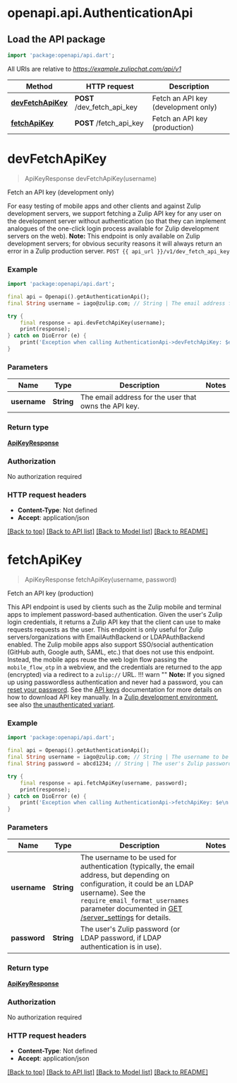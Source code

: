 # openapi.api.AuthenticationApi

## Load the API package
```dart
import 'package:openapi/api.dart';
```

All URIs are relative to *https://example.zulipchat.com/api/v1*

Method | HTTP request | Description
------------- | ------------- | -------------
[**devFetchApiKey**](AuthenticationApi.md#devfetchapikey) | **POST** /dev_fetch_api_key | Fetch an API key (development only)
[**fetchApiKey**](AuthenticationApi.md#fetchapikey) | **POST** /fetch_api_key | Fetch an API key (production)


# **devFetchApiKey**
> ApiKeyResponse devFetchApiKey(username)

Fetch an API key (development only)

For easy testing of mobile apps and other clients and against Zulip development servers, we support fetching a Zulip API key for any user on the development server without authentication (so that they can implement analogues of the one-click login process available for Zulip development servers on the web).  **Note:** This endpoint is only available on Zulip development servers; for obvious security reasons it will always return an error in a Zulip production server.  `POST {{ api_url }}/v1/dev_fetch_api_key` 

### Example 
```dart
import 'package:openapi/api.dart';

final api = Openapi().getAuthenticationApi();
final String username = iago@zulip.com; // String | The email address for the user that owns the API key. 

try { 
    final response = api.devFetchApiKey(username);
    print(response);
} catch on DioError (e) {
    print('Exception when calling AuthenticationApi->devFetchApiKey: $e\n');
}
```

### Parameters

Name | Type | Description  | Notes
------------- | ------------- | ------------- | -------------
 **username** | **String**| The email address for the user that owns the API key.  | 

### Return type

[**ApiKeyResponse**](ApiKeyResponse.md)

### Authorization

No authorization required

### HTTP request headers

 - **Content-Type**: Not defined
 - **Accept**: application/json

[[Back to top]](#) [[Back to API list]](../README.md#documentation-for-api-endpoints) [[Back to Model list]](../README.md#documentation-for-models) [[Back to README]](../README.md)

# **fetchApiKey**
> ApiKeyResponse fetchApiKey(username, password)

Fetch an API key (production)

This API endpoint is used by clients such as the Zulip mobile and terminal apps to implement password-based authentication.  Given the user's Zulip login credentials, it returns a Zulip API key that the client can use to make requests requests as the user.  This endpoint is only useful for Zulip servers/organizations with EmailAuthBackend or LDAPAuthBackend enabled.  The Zulip mobile apps also support SSO/social authentication (GitHub auth, Google auth, SAML, etc.) that does not use this endpoint.  Instead, the mobile apps reuse the web login flow passing the `mobile_flow_otp` in a webview, and the credentials are returned to the app (encrypted) via a redirect to a `zulip://` URL.  !!! warn \"\"     **Note:** If you signed up using passwordless authentication and     never had a password, you can [reset your password](/help/change-your-password).      See the [API keys](/api/api-keys) documentation for     more details on how to download API key manually.  In a [Zulip development environment](https://zulip.readthedocs.io/en/latest/development/overview.html), see also [the unauthenticated variant](/api/dev-fetch-api-key). 

### Example 
```dart
import 'package:openapi/api.dart';

final api = Openapi().getAuthenticationApi();
final String username = iago@zulip.com; // String | The username to be used for authentication (typically, the email address, but depending on configuration, it could be an LDAP username).  See the `require_email_format_usernames` parameter documented in [GET /server_settings](/api/get-server-settings) for details. 
final String password = abcd1234; // String | The user's Zulip password (or LDAP password, if LDAP authentication is in use). 

try { 
    final response = api.fetchApiKey(username, password);
    print(response);
} catch on DioError (e) {
    print('Exception when calling AuthenticationApi->fetchApiKey: $e\n');
}
```

### Parameters

Name | Type | Description  | Notes
------------- | ------------- | ------------- | -------------
 **username** | **String**| The username to be used for authentication (typically, the email address, but depending on configuration, it could be an LDAP username).  See the `require_email_format_usernames` parameter documented in [GET /server_settings](/api/get-server-settings) for details.  | 
 **password** | **String**| The user's Zulip password (or LDAP password, if LDAP authentication is in use).  | 

### Return type

[**ApiKeyResponse**](ApiKeyResponse.md)

### Authorization

No authorization required

### HTTP request headers

 - **Content-Type**: Not defined
 - **Accept**: application/json

[[Back to top]](#) [[Back to API list]](../README.md#documentation-for-api-endpoints) [[Back to Model list]](../README.md#documentation-for-models) [[Back to README]](../README.md)


